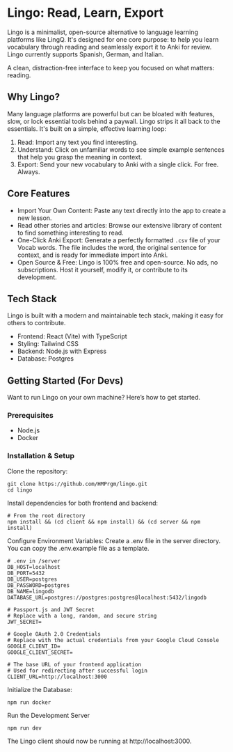 # Lingo: Read, Learn, Export
Lingo is a minimalist, open-source alternative to language learning platforms like LingQ. It's designed for one core purpose: to help you learn vocabulary through reading and seamlessly export it to Anki for review. Lingo currently supports Spanish, German, and Italian.

A clean, distraction-free interface to keep you focused on what matters: reading.
## Why Lingo?
Many language platforms are powerful but can be bloated with features, slow, or lock essential tools behind a paywall. Lingo strips it all back to the essentials. It's built on a simple, effective learning loop:
1. Read: Import any text you find interesting.
2. Understand: Click on unfamiliar words to see simple example sentences that help you grasp the meaning in context.
3. Export: Send your new vocabulary to Anki with a single click. For free. Always.
## Core Features
- Import Your Own Content: Paste any text directly into the app to create a new lesson.
- Read other stories and articles: Browse our extensive library of content to find something interesting to read.
- One-Click Anki Export: Generate a perfectly formatted `.csv` file of your Vocab words. The file includes the word, the original sentence for context, and is ready for immediate import into Anki.
- Open Source & Free: Lingo is 100% free and open-source. No ads, no subscriptions. Host it yourself, modify it, or contribute to its development.
## Tech Stack
Lingo is built with a modern and maintainable tech stack, making it easy for others to contribute.
- Frontend: React (Vite) with TypeScript
- Styling: Tailwind CSS
- Backend: Node.js with Express
- Database: Postgres
## Getting Started (For Devs)
Want to run Lingo on your own machine? Here’s how to get started.
### Prerequisites
- Node.js
- Docker
### Installation & Setup
Clone the repository:
```
git clone https://github.com/HMPrgm/lingo.git
cd lingo
```
Install dependencies for both frontend and backend:
```
# From the root directory
npm install && (cd client && npm install) && (cd server && npm install)
```
Configure Environment Variables:
Create a .env file in the server directory. You can copy the .env.example file as a template.
```
# .env in /server
DB_HOST=localhost
DB_PORT=5432
DB_USER=postgres
DB_PASSWORD=postgres
DB_NAME=lingodb
DATABASE_URL=postgres://postgres:postgres@localhost:5432/lingodb

# Passport.js and JWT Secret
# Replace with a long, random, and secure string
JWT_SECRET=

# Google OAuth 2.0 Credentials
# Replace with the actual credentials from your Google Cloud Console
GOOGLE_CLIENT_ID=
GOOGLE_CLIENT_SECRET=

# The base URL of your frontend application
# Used for redirecting after successful login
CLIENT_URL=http://localhost:3000
```
Initialize the Database:
```
npm run docker
```
Run the Development Server
```
npm run dev
```
The Lingo client should now be running at http://localhost:3000.
